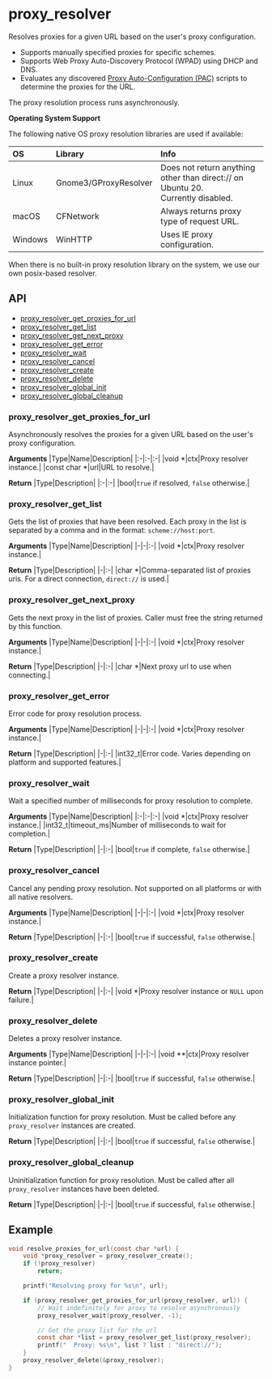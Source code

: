 # proxy_resolver <!-- omit in toc -->

Resolves proxies for a given URL based on the user's proxy configuration.

* Supports manually specified proxies for specific schemes.
* Supports Web Proxy Auto-Discovery Protocol (WPAD) using DHCP and DNS.
* Evaluates any discovered [Proxy Auto-Configuration (PAC)](https://developer.mozilla.org/en-US/docs/Web/HTTP/Proxy_servers_and_tunneling/Proxy_Auto-Configuration_PAC_file) scripts to determine the proxies for the URL.

The proxy resolution process runs asynchronously.

**Operating System Support**

The following native OS proxy resolution libraries are used if available:

|OS|Library|Info|
|:-|:-|:-|
|Linux|Gnome3/GProxyResolver|Does not return anything other than direct:// on Ubuntu 20.</br>Currently disabled.|
|macOS|CFNetwork|Always returns proxy type of request URL.|
|Windows|WinHTTP|Uses IE proxy configuration.|

When there is no built-in proxy resolution library on the system, we use our own posix-based resolver.

## API <!-- omit in toc -->

- [proxy\_resolver\_get\_proxies\_for\_url](#proxy_resolver_get_proxies_for_url)
- [proxy\_resolver\_get\_list](#proxy_resolver_get_list)
- [proxy\_resolver\_get\_next\_proxy](#proxy_resolver_get_next_proxy)
- [proxy\_resolver\_get\_error](#proxy_resolver_get_error)
- [proxy\_resolver\_wait](#proxy_resolver_wait)
- [proxy\_resolver\_cancel](#proxy_resolver_cancel)
- [proxy\_resolver\_create](#proxy_resolver_create)
- [proxy\_resolver\_delete](#proxy_resolver_delete)
- [proxy\_resolver\_global\_init](#proxy_resolver_global_init)
- [proxy\_resolver\_global\_cleanup](#proxy_resolver_global_cleanup)

### proxy_resolver_get_proxies_for_url

Asynchronously resolves the proxies for a given URL based on the user's proxy configuration.

**Arguments**
|Type|Name|Description|
|:-|:-|:-|
|void *|ctx|Proxy resolver instance.|
|const char *|url|URL to resolve.|

**Return**
|Type|Description|
|:-|:-|
|bool|`true` if resolved, `false` otherwise.|

### proxy_resolver_get_list

Gets the list of proxies that have been resolved. Each proxy in the list is separated by a comma and in the format: `scheme://host:port`.

**Arguments**
|Type|Name|Description|
|-|-|:-|
|void *|ctx|Proxy resolver instance.|

**Return**
|Type|Description|
|-|:-|
|char *|Comma-separated list of proxies uris. For a direct connection, `direct://` is used.|

### proxy_resolver_get_next_proxy

Gets the next proxy in the list of proxies. Caller must free the string returned by this function.

**Arguments**
|Type|Name|Description|
|-|-|:-|
|void *|ctx|Proxy resolver instance.|

**Return**
|Type|Description|
|-|:-|
|char *|Next proxy url to use when connecting.|

### proxy_resolver_get_error

Error code for proxy resolution process.

**Arguments**
|Type|Name|Description|
|-|-|:-|
|void *|ctx|Proxy resolver instance.|

**Return**
|Type|Description|
|-|:-|
|int32_t|Error code. Varies depending on platform and supported features.|

### proxy_resolver_wait

Wait a specified number of milliseconds for proxy resolution to complete.

**Arguments**
|Type|Name|Description|
|:-|:-|:-|
|void *|ctx|Proxy resolver instance.|
|int32_t|timeout_ms|Number of milliseconds to wait for completion.|

**Return**
|Type|Description|
|-|:-|
|bool|`true` if complete, `false` otherwise.|

### proxy_resolver_cancel

Cancel any pending proxy resolution. Not supported on all platforms or with all native resolvers.

**Arguments**
|Type|Name|Description|
|-|-|:-|
|void *|ctx|Proxy resolver instance.|

**Return**
|Type|Description|
|-|:-|
|bool|`true` if successful, `false` otherwise.|

### proxy_resolver_create

Create a proxy resolver instance.

**Return**
|Type|Description|
|-|:-|
|void *|Proxy resolver instance or `NULL` upon failure.|

### proxy_resolver_delete

Deletes a proxy resolver instance.

**Arguments**
|Type|Name|Description|
|-|-|:-|
|void **|ctx|Proxy resolver instance pointer.|

**Return**
|Type|Description|
|-|:-|
|bool|`true` if successful, `false` otherwise.|

### proxy_resolver_global_init

Initialization function for proxy resolution. Must be called before any `proxy_resolver` instances are created.

**Return**
|Type|Description|
|-|:-|
|bool|`true` if successful, `false` otherwise.|

### proxy_resolver_global_cleanup

Uninitialization function for proxy resolution. Must be called after all `proxy_resolver` instances have been deleted.

**Return**
|Type|Description|
|-|:-|
|bool|`true` if successful, `false` otherwise.|

## Example <!-- omit in toc -->

```c
void resolve_proxies_for_url(const char *url) {
    void *proxy_resolver = proxy_resolver_create();
    if (!proxy_resolver)
        return;

    printf("Resolving proxy for %s\n", url);

    if (proxy_resolver_get_proxies_for_url(proxy_resolver, url)) {
        // Wait indefinitely for proxy to resolve asynchronously
        proxy_resolver_wait(proxy_resolver, -1);

        // Get the proxy list for the url
        const char *list = proxy_resolver_get_list(proxy_resolver);
        printf("  Proxy: %s\n", list ? list : "direct://");
    }
    proxy_resolver_delete(&proxy_resolver);
}
```